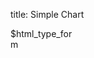 title: Simple Chart

<div style="width: 100px" class="center-block">$html_type_form</div>
<div data-options='gexamples.sigmoid' style='max-width: 500px' class="center-block" giotto-chart></div>